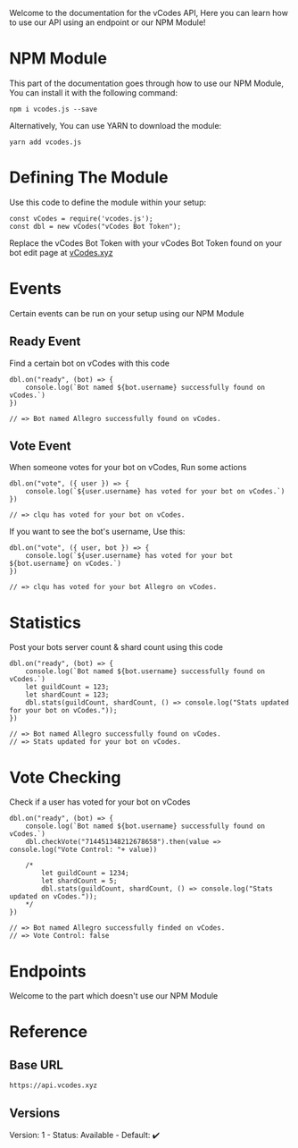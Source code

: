 Welcome to the documentation for the vCodes API, Here you can learn how to use our API using an endpoint or our NPM Module!

# NPM Module
This part of the documentation goes through how to use our NPM Module, You can install it with the following command:
```
npm i vcodes.js --save
```
Alternatively, You can use YARN to download the module:
```
yarn add vcodes.js
```
# Defining The Module
Use this code to define the module within your setup:
```
const vCodes = require('vcodes.js');
const dbl = new vCodes("vCodes Bot Token");
```
Replace the vCodes Bot Token with your vCodes Bot Token found on your bot edit page at [vCodes.xyz](https://vcodes.xyz)

# Events
Certain events can be run on your setup using our NPM Module

## Ready Event
Find a certain bot on vCodes with this code
```
dbl.on("ready", (bot) => {
    console.log(`Bot named ${bot.username} successfully found on vCodes.`)
})

// => Bot named Allegro successfully found on vCodes.
```
## Vote Event
When someone votes for your bot on vCodes, Run some actions
```
dbl.on("vote", ({ user }) => {
    console.log(`${user.username} has voted for your bot on vCodes.`)
})

// => clqu has voted for your bot on vCodes.
```
If you want to see the bot's username, Use this:
```
dbl.on("vote", ({ user, bot }) => {
    console.log(`${user.username} has voted for your bot ${bot.username} on vCodes.`)
})

// => clqu has voted for your bot Allegro on vCodes.
```
# Statistics
Post your bots server count & shard count using this code
```
dbl.on("ready", (bot) => {
    console.log(`Bot named ${bot.username} successfully found on vCodes.`)
    let guildCount = 123;
    let shardCount = 123;
    dbl.stats(guildCount, shardCount, () => console.log("Stats updated for your bot on vCodes."));
})

// => Bot named Allegro successfully found on vCodes.
// => Stats updated for your bot on vCodes.
```
# Vote Checking
Check if a user has voted for your bot on vCodes
```
dbl.on("ready", (bot) => {
    console.log(`Bot named ${bot.username} successfully found on vCodes.`)
    dbl.checkVote("714451348212678658").then(value => console.log("Vote Control: "+ value))

    /*
        let guildCount = 1234;
        let shardCount = 5;
        dbl.stats(guildCount, shardCount, () => console.log("Stats updated on vCodes."));
    */
})

// => Bot named Allegro successfully finded on vCodes.
// => Vote Control: false
```
# Endpoints
Welcome to the part which doesn't use our NPM Module

# Reference
## Base URL
```
https://api.vcodes.xyz
```
## Versions
Version: 1 - Status: Available - Default: ✔️
    

    
